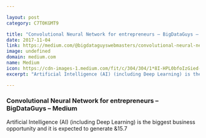```yaml
---

layout: post
category: C7T0KGMT9

title: "Convolutional Neural Network for entrepreneurs – BigDataGuys – Medium"
date: 2017-11-04
link: https://medium.com/@bigdataguyswebmasters/convolutional-neural-network-for-entrepreneurs-a9231b056de4?source=rss------machine_learning-5
image: undefined
domain: medium.com
name: Medium
icon: https://cdn-images-1.medium.com/fit/c/304/304/1*8I-HPL0bfoIzGied-dzOvA.png
excerpt: "Artificial Intelligence (AI) (including Deep Learning) is the biggest business opportunity and it is expected to generate &amp;15.7"

---
```


### Convolutional Neural Network for entrepreneurs – BigDataGuys – Medium

Artificial Intelligence (AI) (including Deep Learning) is the biggest business opportunity and it is expected to generate &amp;15.7
